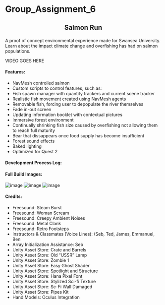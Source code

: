 # Group_Assignment_6

## <p align="center"> Salmon Run </p> 
A proof of concept environmental experience made for Swansea University.  
Learn about the impact climate change and overfishing has had on salmon populations.










VIDEO GOES HERE


#### Features:
* NavMesh controlled salmon  
* Custom scripts to control features, such as:   
*   Fish spawn manager with quantity trackers and current scene tracker 
*   Realistic fish movement created using NavMesh agents
*   Removable fish, forcing user to depopulate the river themselves
*   Fade in-out screen
*   Updating information booklet with contextual pictures
* Immersive forest environment
* Continually shrinking fish size caused by overfishing not allowing them to reach full maturity  
* Bear that dissappears once food supply has become insufficient 
* Forest sound effects
* Baked lighting
* Optimized for Quest 2

#### Development Process Log: 


#### Full Build Images:  
![image](https://user-images.githubusercontent.com/115562974/205724296-13ee1037-9be4-4bd6-86ea-587bf69bd04c.png)
![image](https://user-images.githubusercontent.com/115562974/205724451-be300686-7748-4b67-adb5-58da3118e292.png)
![image](https://user-images.githubusercontent.com/115562974/205724646-7c16d0d0-c806-4f0f-b32a-e486528f6500.png)





#### Credits:  
* Freesound: Steam Burst  
* Freesound: Woman Scream  
* Freesound: Creepy Ambient Noises  
* Freesound: Metal Clank  
* Freesound: Retro Footsteps  
* Instructors & Classmates (Voice Lines): (Seb, Ted, James, Emmanuel, Ben  
* Array Initialization Assistance: Seb  
* Unity Asset Store: Crate and Barrels  
* Unity Asset Store: Old “USSR” Lamp  
* Unity Asset Store: Zombie 1  
* Unity Asset Store: Easy Ghost Shader  
* Unity Asset Store: Spotlight and Structure  
* Unity Asset Store: Hana Pixel Font  
* Unity Asset Store: Stylized Sci-fi Texture  
* Unity Asset Store: Sc-Fi Wall Damaged  
* Unity Asset Store: Pipes Kit  
* Hand Models: Oculus Integration  





